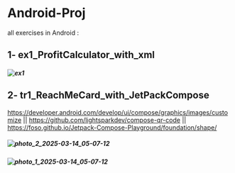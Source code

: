# Android-Proj
all exercises in Android :

## 1- ex1_ProfitCalculator_with_xml
##### ![ex1](https://github.com/user-attachments/assets/dc5c4c91-f890-412e-968d-fbd2e65f340d)

## 2- tr1_ReachMeCard_with_JetPackCompose
https://developer.android.com/develop/ui/compose/graphics/images/customize || https://github.com/lightsparkdev/compose-qr-code || https://foso.github.io/Jetpack-Compose-Playground/foundation/shape/
##### ![photo_2_2025-03-14_05-07-12](https://github.com/user-attachments/assets/55cacf10-031d-4678-8973-31dffed070e3)
##### ![photo_1_2025-03-14_05-07-12](https://github.com/user-attachments/assets/14ef39ac-76ba-4d90-8d74-1ffb4c902fad)

